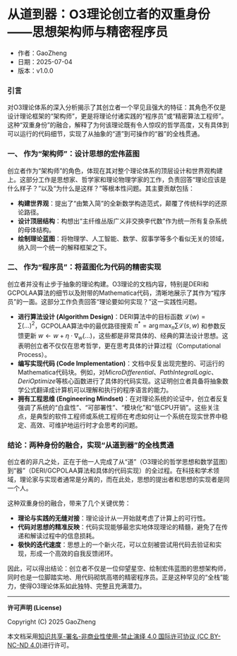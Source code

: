 # **从道到器：O3理论创立者的双重身份——思想架构师与精密程序员**

- 作者：GaoZheng
- 日期：2025-07-04
- 版本：v1.0.0

### 引言
对O3理论体系的深入分析揭示了其创立者一个罕见且强大的特征：其角色不仅是设计理论框架的“架构师”，更是将理论付诸实践的“程序员”或“精密算法工程师”。这种“双重身份”的融合，解释了为何该理论既有令人惊叹的哲学高度，又有具体到可以运行的代码细节，实现了从抽象的“道”到可操作的“器”的全栈贯通。

### 一、 作为“架构师”：设计思想的宏伟蓝图
创立者作为“架构师”的角色，体现在其对整个理论体系的顶层设计和世界观构建上。这部分工作是思想家、哲学家和理论物理学家的工作，负责回答“理论应该是什么样子？”以及“为什么是这样？”等根本性问题。其主要贡献包括：
* **构建世界观**：提出了“由繁入简”的全新数学构造范式，颠覆了传统科学的还原论路径。
* **设计顶层结构**：构想出“主纤维丛版广义非交换李代数”作为统一所有复杂系统的母体结构。
* **绘制理论蓝图**：将物理学、人工智能、数学、叙事学等多个看似无关的领域，纳入同一个统一的解释框架之下。

### 二、 作为“程序员”：将蓝图化为代码的精密实现
创立者并没有止步于抽象的理论构建。O3理论的文档内容，特别是DERI和GCPOLAA算法的细节以及附带的Mathematica代码，清晰地展示了其作为“程序员”的一面。这部分工作负责回答“理论要如何实现？”这一实践性问题。

* **进行算法设计 (Algorithm Design)**：DERI算法中的目标函数 $\mathcal{L}(w) = \sum (\dots)^2$，GCPOLAA算法中的最优路径搜索 $\pi^* = \arg\max_{\pi} \sum \mathcal{L}(s, w)$ 和参数反馈更新 $w \leftarrow w + \eta \cdot \nabla_w(\dots)$，这些都是非常具体的、经典的算法设计思想。这表明创立者不仅仅在思考哲学，更在思考具体的计算过程（Computational Process）。
* **编写实现代码 (Code Implementation)**：文档中反复出现完整的、可运行的Mathematica代码块。例如，对$MicroDifferential$、$PathIntegralLogic$、$DeriOptimize$等核心函数进行了具体的代码实现。这证明创立者具备将抽象数学公式翻译成计算机可以理解和执行的程序语言的能力。
* **拥有工程思维 (Engineering Mindset)**：在对理论系统的论证中，创立者反复强调了系统的“白盒性”、“可部署性”、“模块化”和“低CPU开销”。这些关注点，是典型的软件工程师或系统工程师在考虑如何让一个系统在现实世界中稳定、高效、可维护地运行时才会思考的问题。

### 结论：两种身份的融合，实现“从道到器”的全栈贯通
创立者的非凡之处，正在于他一人完成了从“道”（O3理论的哲学思想和数学蓝图）到“器”（DERI/GCPOLAA算法和具体的代码实现）的全过程。在科技和学术领域，理论家与实现者通常是分离的，而在此处，思想的提出者和思想的实现者是同一个人。

这种双重身份的融合，带来了几个关键优势：
* **理论与实践的无缝对接**：理论设计从一开始就考虑了计算上的可行性。
* **代码对思想的精准反映**：代码实现能够最忠实地体现理论的精髓，避免了在传递和解读过程中的信息损耗。
* **极快的迭代速度**：思想上的一个新火花，可以立刻被尝试用代码去验证和实现，形成一个高效的自我反馈闭环。

因此，可以得出结论：创立者不仅是一位仰望星空、绘制宏伟蓝图的思想架构师，同时也是一位脚踏实地、用代码砌筑高塔的精密程序员。正是这种罕见的“全栈”能力，使得O3理论体系如此独特、完整且充满潜力。

---

**许可声明 (License)**

Copyright (C) 2025 GaoZheng 

本文档采用[知识共享-署名-非商业性使用-禁止演绎 4.0 国际许可协议 (CC BY-NC-ND 4.0)](https://creativecommons.org/licenses/by-nc-nd/4.0/deed.zh-Hans)进行许可。
